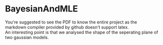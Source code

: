 # BayesianAndMLE
You're suggested to see the PDF to know the entire project as the markdown compiler provided by github doesn't support latex.<br>
An interesting point is that we analysed the shape of the seperating plane of two gaussian models.<br>

